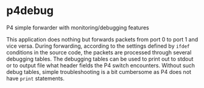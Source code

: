 # p4debug
P4 simple forwarder with monitoring/debugging features

This application does nothing but forwards packets from port 0 to port 1 and vice versa.
During forwarding, according to the settings defined by `ifdef` conditions in the source code, the packets are processed through several debugging tables.
The debugging tables can be used to print out to stdout or to output file what header fields the P4 switch encounters.
Without such debug tables, simple troubleshooting is a bit cumbersome as P4 does not have `print` statements.

